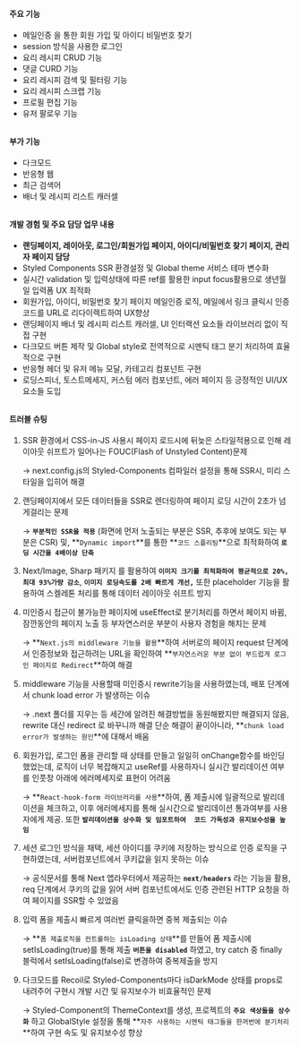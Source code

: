 #### 주요 기능

- 메일인증 을 통한 회원 가입 및 아이디 비밀번호 찾기
- session 방식을 사용한 로그인
- 요리 레시피 CRUD 기능
- 댓글 CURD 기능
- 요리 레시피 검색 및 필터링 기능
- 요리 레시피 스크랩 기능
- 프로필 편집 기능
- 유저 팔로우 기능

##

#### 부가 기능

- 다크모드
- 반응형 웹
- 최근 검색어
- 배너 및 레시피 리스트 캐러셀

##

#### 개발 경험 및 주요 담당 업무 내용

- **랜딩페이지, 레이아웃, 로그인/회원가입 페이지, 아이디/비밀번호 찾기 페이지, 관리자 페이지 담당**
- Styled Components SSR 환경설정 및 Global theme 서비스 테마 변수화
- 실시간 validation 및 입력상태에 따른 ref를 활용한 input focus활용으로 생년월일 입력폼 UX 최적화
- 회원가입, 아이디, 비밀번호 찾기 페이지 메일인증 로직, 메일에서 링크 클릭시 인증 코드를 URL로 리다이렉트하여 UX향상
- 랜딩페이지 배너 및 레시피 리스트 캐러셀, UI 인터랙션 요소들 라이브러리 없이 직접 구현
- 다크모드 버튼 제작 및 Global style로 전역적으로 시멘틱 태그 분기 처리하여 효율적으로 구현
- 반응형 헤더 및 유저 메뉴 모달, 카테고리 컴포넌트 구현
- 로딩스피너, 토스트메세지, 커스텀 에러 컴포넌트, 에러 페이지 등 긍정적인 UI/UX 요소들 도입

##

#### 트러블 슈팅

1. SSR 환경에서 CSS-in-JS 사용시 페이지 로드시에 뒤늦은 스타일적용으로 인해 레이아웃 쉬프트가 일어나는 FOUC(Flash of Unstyled Content)문제

   → next.config.js의 Styled-Components 컴파일러 설정을 통해 SSR시, 미리 스타일을 입히어 해결

2. 랜딩페이지에서 모든 데이터들을 SSR로 렌더링하여 페이지 로딩 시간이 2초가 넘게걸리는 문제

   → **`부분적인 SSR을 적용`** (화면에 먼저 노출되는 부분은 SSR, 추후에 보여도 되는 부분은 CSR) 및, **`Dynamic import`**를 통한 **`코드 스플리팅`**으로 최적화하여 **`로딩 시간을 4배이상 단축`**

3. Next/Image, Sharp 패키지 를 활용하여 **`이미지 크기를 최적화하여 평균적으로 20%, 최대 93%가량 감소`**, **`이미지 로딩속도를 2배 빠르게 개선,`** 또한 placeholder 기능을 활용하여 스켈레톤 처리를 통해 데이터 레이아웃 쉬프트 방지
4. 미인증시 접근이 불가능한 페이지에 useEffect로 분기처리를 하면서 페이지 바뀜, 잠깐동안의 페이지 노출 등 부자연스러운 부분이 사용자 경험을 해치는 문제

   → **`Next.js의 middleware 기능을 활용`**하여 서버로의 페이지 request 단계에서 인증정보와 접근하려는 URL을 확인하여 **`부자연스러운 부분 없이 부드럽게 로그인 페이지로 Redirect`**하여 해결

5. middleware 기능을 사용할때 미인증시 rewrite기능을 사용하였는데, 배포 단계에서 chunk load error 가 발생하는 이슈

   → .next 폴더를 지우는 등 세간에 알려진 해결방법을 동원해봤지만 해결되지 않음, rewrite 대신 redirect 로 바꾸니까 해결 단순 해결이 끝이아니라, **`chunk load error가 발생하는 원인`**에 대해서 배움

6. 회원가입, 로그인 폼을 관리할 때 상태를 만들고 일일히 onChange함수를 바인딩 했었는데, 로직이 너무 복잡해지고 useRef를 사용하자니 실시간 발리데이션 여부를 인풋창 아래에 에러메세지로 표현이 어려움

   → **`React-hook-form 라이브러리를 사용`**하여, 폼 제출시에 일괄적으로 발리데이션을 체크하고, 이후 에러메세지를 통해 실시간으로 발리데이션 통과여부를 사용자에게 제공. 또한 **`발리데이션을 상수화 및 임포트하여  코드 가독성과 유지보수성을 높임`**

7. 세션 로그인 방식을 채택, 세션 아이디를 쿠키에 저장하는 방식으로 인증 로직을 구현하였는데, 서버컴포넌트에서 쿠키값을 읽지 못하는 이슈

   → 공식문서를 통해 Next 앱라우터에서 제공하는 **`next/headers`** 라는 기능을 활용, req 단계에서 쿠키의 값을 읽어 서버 컴포넌트에서도 인증 관련된 HTTP 요청을 하여 페이지를 SSR할 수 있었음

8. 입력 폼을 제출시 빠르게 여러번 클릭을하면 중복 제출되는 이슈

   → **`폼 제출로직을 컨트롤하는 isLoading 상태`**를 만들어 폼 제출시에 setIsLoading(true)를 통해 제출 **`버튼을 disabled`** 하였고, try catch 중 finally 블럭에서 setIsLoading(false)로 변경하여 중복제출을 방지

9. 다크모드를 Recoil로 Styled-Components마다 isDarkMode 상태를 props로 내려주어 구현시 개발 시간 및 유지보수가 비효율적인 문제

   → Styled-Component의 ThemeContext를 생성, 프로젝트의 **`주요 색상들을 상수화`** 하고 GlobalStyle 설정을 통해 **`자주 사용하는 시멘틱 태그들을 한꺼번에 분기처리`**하여 구현 속도 및 유지보수성 향상
